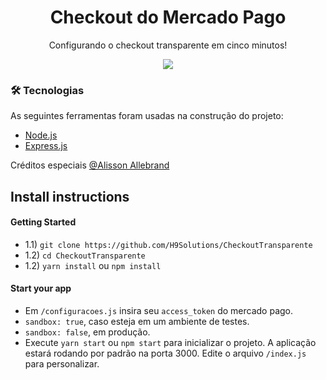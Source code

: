 <h1 align="center">Checkout do Mercado Pago</h1>
<p align="center">Configurando o checkout transparente em cinco minutos!</p>

<p align="center">
<img src="https://img.shields.io/static/v1?label=Checkout&message=MP&color=009ee3&style=for-the-badge&logo=ghost"/>
</p>

### 🛠 Tecnologias

As seguintes ferramentas foram usadas na construção do projeto:

- [Node.js](https://nodejs.org/en/)
- [Express.js](https://expressjs.com/)

<p>Créditos especiais <a target="_blank" href="https://medium.com/integra%C3%A7%C3%A3o-de-pagamentos-com-mercado-pago-e-react/integra%C3%A7%C3%A3o-de-pagamentos-com-react-native-node-js-e-smartcheckout-do-mercado-pago-64eedbb0eae9">@Alisson Allebrand</a></p>

<h2>Install instructions</h2>
<h4>Getting Started</h4>
<ul>
  <li>1.1) <code>git clone https://github.com/H9Solutions/CheckoutTransparente</code></li>
  <li>1.2) <code>cd CheckoutTransparente</code></li>
  <li>1.2) <code>yarn install</code> ou <code>npm install</code></li>
</ul>

<h4>Start your app</h4>
<ul>
  <li>
    Em <code>/configuracoes.js</code> insira seu <code>access_token</code> do mercado pago. 
  </li>
  <li><code>sandbox: true</code>, caso esteja em um ambiente de testes.</li>
  <li><code>sandbox: false</code>, em produção.</li>
  
  <li>Execute <code>yarn start</code> ou <code>npm start</code> para inicializar o projeto. A aplicação estará rodando por padrão na porta 3000. Edite o arquivo <code>/index.js</code> para personalizar.</li>
  
</ul>
